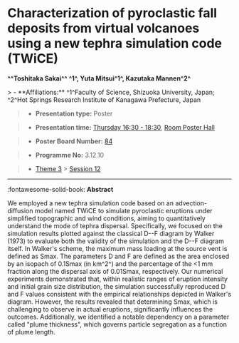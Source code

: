 # Characterization of pyroclastic fall deposits from virtual volcanoes using a new tephra simulation code (TWiCE)

**^^Toshitaka Sakai^^ ^1^, Yuta Mitsui^1^, Kazutaka Mannen^2^**

<!-- more -->> - **Affiliations:** ^1^Faculty of Science, Shizuoka University, Japan; ^2^Hot Springs Research Institute of Kanagawa Prefecture, Japan

> - **Presentation type:** Poster

> - **Presentation time:** [Thursday 16:30 - 18:30](../sessions_comparison.md#__tabbed_3_6), [Room Poster Hall](../maps_venue.md#__tabbed_1_1)

> - **Poster Board Number:** [84](../map_poster_boards.md#thursday)

> - **Programme No:** 3.12.10

> - [Theme 3](../theme3.md) > [Session 12](../sessions/session-3-12.md)

--- 

:fontawesome-solid-book: **Abstract**

We employed a new tephra simulation code based on an advection-diffusion model named TWiCE to simulate pyroclastic eruptions under simplified topographic and wind conditions, aiming to quantitatively understand the mode of tephra dispersal. Specifically, we focused on the simulation results plotted against the classical D--F diagram by Walker (1973) to evaluate both the validity of the simulation and the D--F diagram itself. In Walker's scheme, the maximum mass loading at the source vent is defined as Smax. The parameters D and F are defined as the area enclosed by an isopach of 0.1Smax (in km^2^) and the percentage of the <1 mm fraction along the dispersal axis of 0.01Smax, respectively. Our numerical experiments demonstrated that, within realistic ranges of eruption intensity and initial grain size distribution, the simulation successfully reproduced D and F values consistent with the empirical relationships depicted in Walker's diagram. However, the results revealed that determining Smax, which is challenging to observe in actual eruptions, significantly influences the outcomes. Additionally, we identified a notable dependency on a parameter called "plume thickness", which governs particle segregation as a function of plume length.

